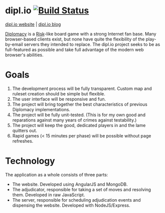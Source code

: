 # dipl.io [![Build Status](https://travis-ci.org/spamguy/diplomacy.svg?branch=master)](https://travis-ci.org/spamguy/diplomacy)

[dipl.io website][3] | [dipl.io blog][4]

[Diplomacy][1] is a [Risk][2]-like board game with a strong Internet fan base. Many browser-based clients exist, but none have quite the flexibility of the play-by-email servers they intended to replace. The dipl.io project seeks to be as full-featured as possible and take full advantage of the modern web browser's abilities.

[1]:http://en.wikipedia.org/wiki/Diplomacy_(game)
[2]:http://en.wikipedia.org/wiki/Risk_(game)
[3]:http://dipl.io
[4]:http://blog.dipl.io

# Goals
1. The development process will be fully transparent. Custom map and ruleset creation should be simple but flexible.
2. The user interface will be responsive and fun.
3. The project will bring together the best characteristics of previous Diplomacy implementations.
4. The project will be fully unit-tested. (This is for my own good and reparations against many years of crimes against testability.)
5. The project will keep the good, dedicated players in and the lame quitters out.
6. Rapid games (< 15 minutes per phase) will be possible without page refreshes.

# Technology
The application as a whole consists of three parts:
 * The website. Developed using AngularJS and MongoDB.
 * The adjudicator, responsible for taking a set of moves and resolving them. Developed in raw JavaScript.
 * The server, responsible for scheduling adjudication events and dispensing the website. Developed with NodeJS/Express.
